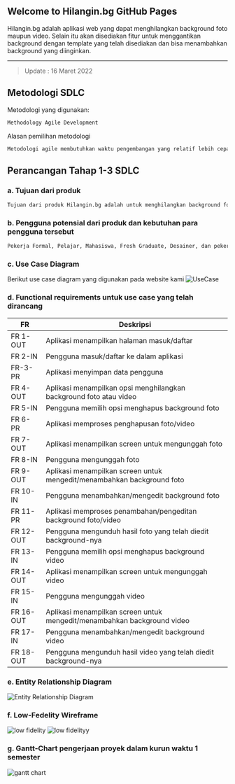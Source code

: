 ## Welcome to Hilangin.bg GitHub Pages
Hilangin.bg adalah aplikasi web yang dapat menghilangkan background foto maupun video. Selain itu akan disediakan fitur untuk menggantikan background dengan template yang telah disediakan dan bisa menambahkan background yang diinginkan.
____
>Update : 16 Maret 2022

## Metodologi SDLC
Metodologi yang digunakan:
```markdown
Methodology Agile Development 
```
Alasan pemilihan metodologi
```markdown
Metodologi agile membutuhkan waktu pengembangan yang relatif lebih cepat dan tidak membutuhkan resource yang terlalu besar. Selain itu, dari sudut pandang pengguna, metodologi agile lebih adaptif ketika terdapat umpan balik dari pengguna sehingga bisa bisa langsung diperbaiki. Pengembangan yang dilakukan pada metodologi agile terfokus pada fitur-fitur prioritas terlebih dahulu sehingga tim pengembang pun bisa lebih nyaman dan fokus dalam proses pengembangannya. 
```
## Perancangan Tahap 1-3 SDLC
### a. Tujuan dari produk
```markdown
Tujuan dari produk Hilangin.bg adalah untuk menghilangkan background foto atau video. Background foto atau video yang telah dihilangkan juga bisa ditambahkan dengan template background baru sesuai keinginan. Tujuan lain dari produk ini adalah kecepatan waktu dalam menghilangkan background pada entitas yang diinginkan karena tidak memerlukan pengeditan yang rumit dan lama.
```
### b. Pengguna potensial dari produk dan kebutuhan para pengguna tersebut
```markdown
Pekerja Formal, Pelajar, Mahasiswa, Fresh Graduate, Desainer, dan pekerja kreatif.
```
### c. Use Case Diagram
Berikut use case diagram yang digunakan pada website kami
![UseCase](https://user-images.githubusercontent.com/83200319/158609932-89689e1e-6b6b-40be-8481-d96fb0b10b71.jpeg)



### d. Functional requirements untuk use case yang telah dirancang
|FR|Deskripsi|
|----|----|
|FR 1-OUT|Aplikasi menampilkan halaman masuk/daftar|
|FR 2-IN|Pengguna masuk/daftar ke dalam aplikasi|
|FR-3-PR|Aplikasi menyimpan data pengguna|
|FR 4-OUT|Aplikasi menampilkan opsi menghilangkan background foto atau video|
|FR 5-IN|Pengguna memilih opsi menghapus background foto|
|FR 6-PR|Aplikasi memproses penghapusan foto/video|
|FR 7-OUT|Aplikasi menampilkan screen untuk mengunggah foto|
|FR 8-IN|Pengguna mengunggah foto|
|FR 9-OUT|Aplikasi menampilkan screen untuk mengedit/menambahkan background foto|
|FR 10-IN|Pengguna menambahkan/mengedit background foto|
|FR 11-PR|Aplikasi memproses penambahan/pengeditan background foto/video|
|FR 12-OUT|Pengguna mengunduh hasil foto yang telah diedit background-nya|
|FR 13-IN|Pengguna memilih opsi menghapus background video|
|FR 14-OUT|Aplikasi menampilkan screen untuk mengunggah video|
|FR 15-IN|Pengguna mengunggah video|
|FR 16-OUT|Aplikasi menampilkan screen untuk mengedit/menambahkan background video|
|FR 17-IN|Pengguna menambahkan/mengedit background video|
|FR 18-OUT|Pengguna mengunduh hasil video yang telah diedit background-nya|




### e. Entity Relationship Diagram

![Entity Relationship Diagram](https://user-images.githubusercontent.com/83200319/158611971-346dbc04-539c-4cbd-94f1-65d81c6ffdf3.jpeg)


### f. Low-Fedelity Wireframe

![low fidelity](https://user-images.githubusercontent.com/83200319/158612586-21bdebbe-1b95-4fea-8e5b-a4a72487f3dc.jpeg)
![low fidelityy](https://user-images.githubusercontent.com/83200319/158612710-a806552a-11f5-481a-9c6e-cba9aa266056.jpeg)

### g. Gantt-Chart pengerjaan proyek dalam kurun waktu 1 semester
![gantt chart](https://user-images.githubusercontent.com/83200319/158613088-0d3105ec-6fc3-4c02-9931-99509c2e4af1.jpeg)
